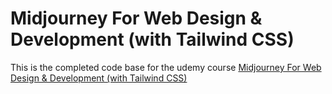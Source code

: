 # Midjourney For Web Design & Development (with Tailwind CSS)
This is the completed code base for the udemy course [Midjourney For Web Design & Development (with Tailwind CSS)
](https://www.udemy.com/course/midjourney-web-design/?referralCode=79628DC74291B34CCA8D)
